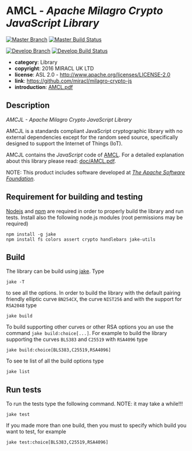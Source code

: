 # AMCL - *Apache Milagro Crypto JavaScript Library*

[![Master Branch](https://img.shields.io/badge/-master:-gray.svg)](https://github.com/miracl/milagro-crypto-js/tree/master)
[![Master Build Status](https://secure.travis-ci.org/miracl/milagro-crypto-js.png?branch=master)](https://travis-ci.org/miracl/milagro-crypto-js?branch=master)

[![Develop Branch](https://img.shields.io/badge/-develop:-gray.svg)](https://github.com/miracl/milagro-crypto-js/tree/develop)
[![Develop Build Status](https://secure.travis-ci.org/miracl/milagro-crypto-js.png?branch=develop)](https://travis-ci.org/miracl/milagro-crypto-js?branch=develop)


* **category**:    Library
* **copyright**:   2016 MIRACL UK LTD
* **license**:     ASL 2.0 - http://www.apache.org/licenses/LICENSE-2.0
* **link**:        https://github.com/miracl/milagro-crypto-js
* **introduction**: [AMCL.pdf](doc/AMCL.pdf)

## Description

*AMCJL - Apache Milagro Crypto JavaScript Library*

AMCJL is a standards compliant JavaScript cryptographic library with no external dependencies except for the random seed source, specifically designed to support the Internet of Things (IoT).

AMCJL contains the *JavaScript* code of [AMCL](https://github.com/miracl/amcl). For a detailed explanation about this library please read: [doc/AMCL.pdf](doc/AMCL.pdf).

NOTE: This product includes software developed at *[The Apache Software Foundation](http://www.apache.org/)*.

## Requirement for building and testing

[Nodejs](https://nodejs.org/en/) and [npm](https://www.npmjs.com/) are required in order to properly build the library and run tests. Install also the following node.js modules (root permissions may be required)
```
npm install -g jake
npm install fs colors assert crypto handlebars jake-utils
```

## Build

The library can be build using [jake](https://www.npmjs.com/package/jake). Type

```
jake -T
```
to see all the options. In order to build the library with the default pairing friendly elliptic curve `BN254CX`, the curve `NIST256` and with the support for `RSA2048` type
```
jake build
```
To build supporting other curves or other RSA options you an use the command ```jake build:choice[...]```. For example to build the library supporting the curves `BLS383` and `C25519` with `RSA4096` type
```
jake build:choice[BLS383,C25519,RSA4096]
```
To see te list of all the build options type
``` 
jake list
```


## Run tests
To run the tests type the following command. NOTE: it may take a while!!!

```
jake test
```
If you made more than one build, then you must to specify which build you want to test, for example
```
jake test:choice[BLS383,C25519,RSA4096]
```

